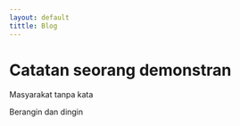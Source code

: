 ```yaml
---
layout: default
tittle: Blog
---
```


<h1><b>Catatan seorang demonstran</b></h1>
<p> Masyarakat tanpa kata </p>
Berangin dan dingin


